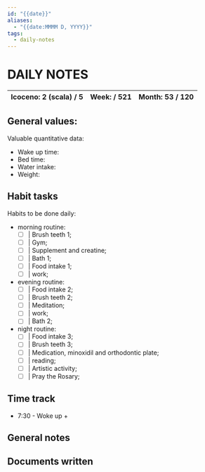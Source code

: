 ```yaml
---
id: "{{date}}"
aliases:
  - "{{date:MMMM D, YYYY}}"
tags:
  - daily-notes
---
```


# DAILY NOTES

| Icoceno: 2 (scala) / 5 | Week: / 521 | Month: 53 / 120 |
| ---------------------- | ----------- | --------------- |

## General values:

Valuable quantitative data:

- Wake up time:
- Bed time:
- Water intake:
- Weight:

## Habit tasks

Habits to be done daily:

- morning routine:
  - [ ] | Brush teeth 1;
  - [ ] | Gym;
  - [ ] | Supplement and creatine;
  - [ ] | Bath 1;
  - [ ] | Food intake 1;
  - [ ] | work;
- evening routine:
  - [ ] | Food intake 2;
  - [ ] | Brush teeth 2;
  - [ ] | Meditation;
  - [ ] | work;
  - [ ] | Bath 2;
- night routine:
  - [ ] | Food intake 3;
  - [ ] | Brush teeth 3;
  - [ ] | Medication, minoxidil and orthodontic plate;
  - [ ] | reading;
  - [ ] | Artistic activity;
  - [ ] | Pray the Rosary;

## Time track

- 7:30 - Woke up +

## General notes

## Documents written
